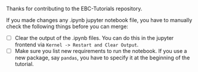 Thanks for contributing to the EBC-Tutorials repository.

If you made changes any .ipynb jupyter notebook file, you have to manually check the following things before you can merge:

- [ ] Clear the output of the .ipynb files. You can do this in the jupyter frontend via `Kernel -> Restart and Clear Output`.
- [ ] Make sure you list new requirements to run the notebook. If you use a new package, say `pandas`, you have to specify it at the beginning of the tutorial.
